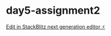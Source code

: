 # day5-assignment2

[Edit in StackBlitz next generation editor ⚡️](https://stackblitz.com/~/github.com/SurendherD/day5-assignment2)